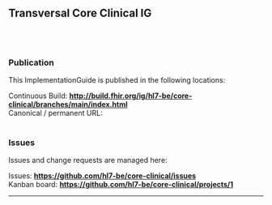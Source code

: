 Transversal Core Clinical IG
---

<br> </br>
###
### Publication
This ImplementationGuide is published in the following locations:

Continuous Build: __http://build.fhir.org/ig/hl7-be/core-clinical/branches/main/index.html__  
Canonical / permanent URL: 
<br> </br>

### Issues
Issues and change requests are managed here:  

Issues:  __https://github.com/hl7-be/core-clinical/issues__  
Kanban board:  __https://github.com/hl7-be/core-clinical/projects/1__  



---
